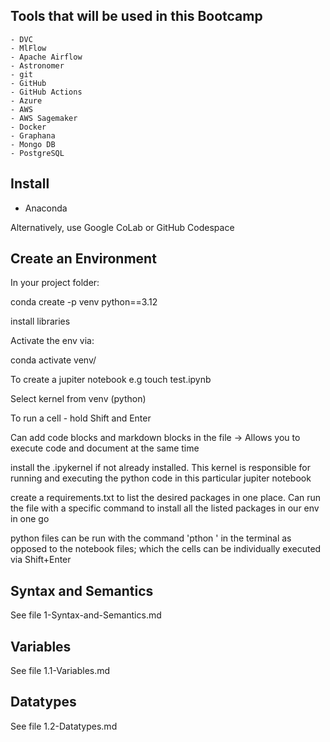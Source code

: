 ## Tools that will be used in this Bootcamp
    - DVC
    - MlFlow
    - Apache Airflow
    - Astronomer
    - git
    - GitHub
    - GitHub Actions
    - Azure
    - AWS
    - AWS Sagemaker
    - Docker
    - Graphana
    - Mongo DB
    - PostgreSQL

## Install
- Anaconda

Alternatively, use Google CoLab or GitHub Codespace

## Create an Environment 

In your project folder:

conda create -p venv python==3.12

install libraries 

Activate the env via:

conda activate venv/

To create a jupiter notebook e.g touch test.ipynb

Select kernel from venv (python)

To run a cell - hold Shift and Enter

Can add code blocks and markdown blocks in the file -> Allows you to execute code and document at the same time

install the .ipykernel if not already installed. This kernel is responsible for running and executing the python code in this particular jupiter notebook

create a requirements.txt to list the desired packages in one place. Can run the file with a specific command to install all the listed packages in our env in one go

python files can be run with the command 'pthon <filenmae>' in the terminal as opposed to the notebook files; which the cells can be individually executed via Shift+Enter

## Syntax and Semantics

See file 1-Syntax-and-Semantics.md

## Variables

See file 1.1-Variables.md

## Datatypes

See file 1.2-Datatypes.md






